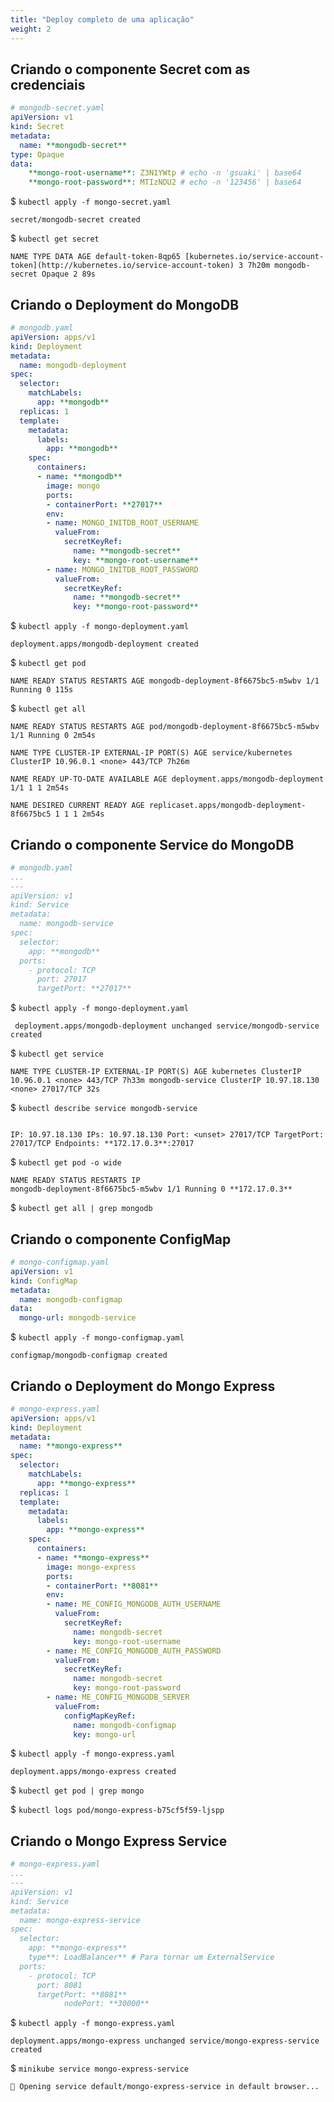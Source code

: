 ```yaml
---
title: "Deploy completo de uma aplicação"
weight: 2
---
```



## Criando o componente Secret com as credenciais

```yaml
# mongodb-secret.yaml
apiVersion: v1
kind: Secret
metadata:
  name: **mongodb-secret**
type: Opaque
data:
    **mongo-root-username**: Z3N1YWtp # echo -n 'gsuaki' | base64
    **mongo-root-password**: MTIzNDU2 # echo -n '123456' | base64
```

$ `kubectl apply -f mongo-secret.yaml`

```
secret/mongodb-secret created
```

$ `kubectl get secret`

```
NAME TYPE DATA AGE default-token-8qp65 [kubernetes.io/service-account-token](http://kubernetes.io/service-account-token) 3 7h20m mongodb-secret Opaque 2 89s
```

## Criando o Deployment do MongoDB

```yaml
# mongodb.yaml
apiVersion: apps/v1
kind: Deployment
metadata:
  name: mongodb-deployment
spec:
  selector:
    matchLabels:
      app: **mongodb**
  replicas: 1
  template:
    metadata:
      labels:
        app: **mongodb**
    spec:
      containers:
      - name: **mongodb**
        image: mongo
        ports:
        - containerPort: **27017**
        env:
        - name: MONGO_INITDB_ROOT_USERNAME
          valueFrom:
            secretKeyRef:
              name: **mongodb-secret**
              key: **mongo-root-username**
        - name: MONGO_INITDB_ROOT_PASSWORD
          valueFrom:
            secretKeyRef:
              name: **mongodb-secret**
              key: **mongo-root-password**
```

$ `kubectl apply -f mongo-deployment.yaml`

```
deployment.apps/mongodb-deployment created
```

$ `kubectl get pod`

```
NAME READY STATUS RESTARTS AGE mongodb-deployment-8f6675bc5-m5wbv 1/1 Running 0 115s
```

$ `kubectl get all`

```
NAME READY STATUS RESTARTS AGE pod/mongodb-deployment-8f6675bc5-m5wbv 1/1 Running 0 2m54s

NAME TYPE CLUSTER-IP EXTERNAL-IP PORT(S) AGE service/kubernetes ClusterIP 10.96.0.1 <none> 443/TCP 7h26m

NAME READY UP-TO-DATE AVAILABLE AGE deployment.apps/mongodb-deployment 1/1 1 1 2m54s

NAME DESIRED CURRENT READY AGE replicaset.apps/mongodb-deployment-8f6675bc5 1 1 1 2m54s
```

## Criando o componente Service do MongoDB

```yaml
# mongodb.yaml
...
---
apiVersion: v1
kind: Service
metadata:
  name: mongodb-service
spec:
  selector:
    app: **mongodb**
  ports:
    - protocol: TCP
      port: 27017
      targetPort: **27017**
```

$ `kubectl apply -f mongo-deployment.yaml`

```
 deployment.apps/mongodb-deployment unchanged service/mongodb-service created
```

$ `kubectl get service`

 ```
 NAME TYPE CLUSTER-IP EXTERNAL-IP PORT(S) AGE kubernetes ClusterIP 10.96.0.1 <none> 443/TCP 7h33m mongodb-service ClusterIP 10.97.18.130 <none> 27017/TCP 32s
 ```

$ `kubectl describe service mongodb-service`

```...

IP: 10.97.18.130 IPs: 10.97.18.130 Port: <unset> 27017/TCP TargetPort: 27017/TCP Endpoints: **172.17.0.3**:27017
```

$ `kubectl get pod -o wide`

```
NAME READY STATUS RESTARTS IP
mongodb-deployment-8f6675bc5-m5wbv 1/1 Running 0 **172.17.0.3**
```

$ `kubectl get all | grep mongodb`

## Criando o componente ConfigMap

```yaml
# mongo-configmap.yaml
apiVersion: v1
kind: ConfigMap
metadata:
  name: mongodb-configmap
data:
  mongo-url: mongodb-service
```

$ `kubectl apply -f mongo-configmap.yaml`

```
configmap/mongodb-configmap created
```

## Criando o Deployment do Mongo Express

```yaml
# mongo-express.yaml
apiVersion: apps/v1
kind: Deployment
metadata:
  name: **mongo-express**
spec:
  selector:
    matchLabels:
      app: **mongo-express**
  replicas: 1
  template:
    metadata:
      labels:
        app: **mongo-express**
    spec:
      containers:
      - name: **mongo-express**
        image: mongo-express
        ports:
        - containerPort: **8081**
        env:
        - name: ME_CONFIG_MONGODB_AUTH_USERNAME
          valueFrom:
            secretKeyRef:
              name: mongodb-secret
              key: mongo-root-username
        - name: ME_CONFIG_MONGODB_AUTH_PASSWORD
          valueFrom:
            secretKeyRef:
              name: mongodb-secret
              key: mongo-root-password
        - name: ME_CONFIG_MONGODB_SERVER
          valueFrom:
            configMapKeyRef:
              name: mongodb-configmap
              key: mongo-url
```

$ `kubectl apply -f mongo-express.yaml`

```
deployment.apps/mongo-express created
```

$ `kubectl get pod | grep mongo`

$ `kubectl logs pod/mongo-express-b75cf5f59-ljspp`

## Criando o Mongo Express Service

```yaml
# mongo-express.yaml
...
---
apiVersion: v1
kind: Service
metadata:
  name: mongo-express-service
spec:
  selector:
    app: **mongo-express**
	type**: LoadBalancer** # Para tornar um ExternalService
  ports:
    - protocol: TCP
      port: 8081
      targetPort: **8081**
			nodePort: **30000**
```

$ `kubectl apply -f mongo-express.yaml`

```
deployment.apps/mongo-express unchanged service/mongo-express-service created
```

$ `minikube service mongo-express-service`

```
🎉 Opening service default/mongo-express-service in default browser...
```

